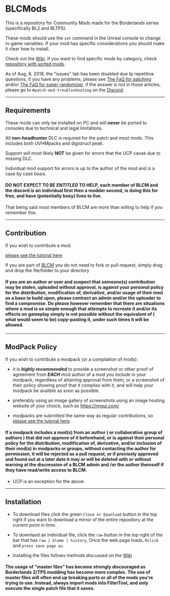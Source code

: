 # BLCMods

This is a repository for Community Mods made for the Borderlands series (specifically BL2 and BLTPS).

These mods should use the `set` command in the Unreal console to change in-game variables.
If your mod has specific considerations you should make it clear how to install.

Check out the [Wiki](https://github.com/BL2CP/BLCMods/wiki). If you want to find specific mods by category, check [repository with sorted mods](https://github.com/BLCM/ModCabinet/wiki).

As of Aug, 8, 2018, the "issues" tab has been disabled due tp repetitive questions, if you have any problems, please see [The FaQ for patching](https://github.com/BLCM/BLCMods/wiki/Patching-FaQ) and/or [The FaQ for super randomizer](https://github.com/BLCM/BLCMods/wiki/Randomizer-FaQ), if the answer is not in those articles, please go to `#patch-mod-troubleshooting` on the [Discord](https://discord.gg/shadowevil).

***

## Requirements

These mods can only be installed on PC and will **never** be ported to consoles due to technical and legal limitations.

All **non-headhunter** DLC is required for the patch and most mods. This includes both UVHMpacks and digistruct peak.

Support will most likely **NOT** be given for errors that the UCP cause due to missing DLC.

Individual mod support for errors is up to the author of the mod and is a case by case basis.

#### **DO NOT EXPECT TO BE *ENTITLED* TO HELP**, each member of BLCM and the discord is an individual first then a modder second, is doing this for free, and have (potentially busy) lives to live.

That being said most members of BLCM are more than willing to help if you remember this.

***

## Contribution

If you wish to contribute a mod:

[please see the tutorial here](https://github.com/BLCM/BLCMods/wiki/Contribution)

If you are part of [BLCM](https://github.com/BLCM) you do not need to fork or pull request, simply drag and drop the file/folder to your directory

#### If you are an author or user and suspect that someone(s) contribution may be stolen, uploaded without approval, is against your personal policy for the distribution, modification of, derivative, and/or usage of their mod as a base to build upon, please contract an admin and/or the uploader to find a compromise. Do please however remember that there are situations where a mod is so simple enough that attempts to recreate it and/or its effects on gameplay simply is not possible without the equivalent of ( what would seem to be) copy-pasting it, under such times it will be allowed.

***

## ModPack Policy

If you wish to contribute a modpack (or a compilation of mods):
- it is ***highly recommended*** to provide a screenshot or other proof of agreement from ***EACH*** mod author of a mod you include in your modpack, regardless of attaining approval from them, or a screenshot of their policy showing proof that it complies with it, and will help your modpack be avalible as soon as possible.

- preferably using an image gallery of screenshots using an image hosting website of your choice, such as https://imgur.com/

- modpacks are submitted the same way as regular contributions, so [please see the tutorial here](https://github.com/BLCM/BLCMods/wiki/Contribution).

####  If a modpack includes a mod(s) from an author ( or collaborative group of authors ) that did not approve of it beforehand, or is against their personal policy for the distribution, modification of, derivative, and/or inclusion of their mod(s) in modpacks or groups, without contacting the author for permission, it will be rejected as a pull request, or if previosly approved and found out at a later date it may or will be deleted with or without warning at the discression of a BLCM admin and /or the author themself if they have read/write access to BLCM.

- UCP is an exception for the above

***

## Installation

- To download files click the green `Clone or Download` button in the top right if you want to download a mirror of the entire repository at the current point in time.

- To downlaod an individual file, click the `raw` button in the top right of the bar that has `raw | blame | history`. Once the web page loads, `Rclick` and `press save page as`.

- Installing the files follows methods discussed on the [Wiki](https://github.com/BLCM/BLCMods/wiki/Tutorial%3A-Enabling-Console)

#### The usage of "master files" has become strongly discouraged as Borderlands 2/TPS modding has become more complex. The use of master files will often end up breaking parts or all of the mods you're trying to use. Instead, always import mods into FilterTool, and only execute the single patch file that it saves.
